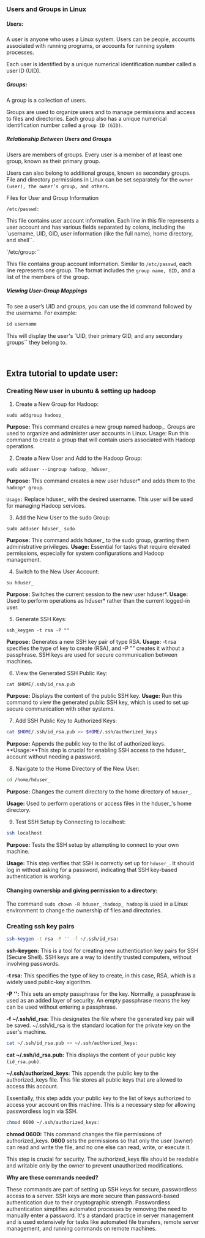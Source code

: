 ### Users and Groups in Linux

##### Users:

A user is anyone who uses a Linux system. Users can be people, accounts associated with running programs, or accounts for running system processes.

Each user is identified by a unique numerical identification number called a user ID (UID).

##### Groups:

A group is a collection of users.

Groups are used to organize users and to manage permissions and access to files and directories.
Each group also has a unique numerical identification number called a `group ID (GID)`.

##### Relationship Between Users and Groups

Users are members of groups.
Every user is a member of at least one group, known as their primary group.

Users can also belong to additional groups, known as secondary groups.
File and directory permissions in Linux can be set separately for the `owner (user), the owner’s group, and others`.

Files for User and Group Information

`/etc/passwd:`

This file contains user account information.
Each line in this file represents a user account and has various fields separated by colons, including the `username, UID, GID, user information (like the full name), home directory, and shell``.

`/etc/group:``

This file contains group account information.
Similar to `/etc/passwd`, each line represents one group.
The format includes the `group name, GID,` and a list of the members of the group.

##### Viewing User-Group Mappings

To see a user’s UID and groups, you can use the id command followed by the username. For example:

```bash
id username
```

This will display the user's `UID, their primary GID, and any secondary groups`` they belong to.

<br/>

## Extra tutorial to update user:

### Creating New user in ubuntu & setting up hadoop

1. Create a New Group for Hadoop:

```
sudo addgroup hadoop_
```

**Purpose:** This command creates a new group named hadoop\_. Groups are used to organize and administer user accounts in Linux.
Usage: Run this command to create a group that will contain users associated with Hadoop operations.

2. Create a New User and Add to the Hadoop Group:

```
sudo adduser --ingroup hadoop_ hduser_
```

**Purpose:** This command creates a new user hduser* and adds them to the `hadoop* group`.

`Usage:` Replace hduser\_ with the desired username. This user will be used for managing Hadoop services.

3. Add the New User to the sudo Group:

```
sudo adduser hduser_ sudo
```

**Purpose:** This command adds hduser\_ to the sudo group, granting them administrative privileges.
**Usage:** Essential for tasks that require elevated permissions, especially for system configurations and Hadoop management.

4. Switch to the New User Account:

```
su hduser_
```

**Purpose:** Switches the current session to the new user hduser*.
**Usage:** Used to perform operations as hduser* rather than the current logged-in user.

5. Generate SSH Keys:

```
ssh_keygen -t rsa -P ""
```

**Purpose:** Generates a new SSH key pair of type RSA.
**Usage:** -t rsa specifies the type of key to create (RSA), and -P "" creates it without a passphrase. SSH keys are used for secure communication between machines.

6. View the Generated SSH Public Key:

```
cat $HOME/.ssh/id_rsa.pub
```

**Purpose:** Displays the content of the public SSH key.
**Usage:** Run this command to view the generated public SSH key, which is used to set up secure communication with other systems.

7. Add SSH Public Key to Authorized Keys:

```bash
cat $HOME/.ssh/id_rsa.pub >> $HOME/.ssh/authorized_keys
```

**Purpose:** Appends the public key to the list of authorized keys.
**Usage:**This step is crucial for enabling SSH access to the hduser\_ account without needing a password.

8. Navigate to the Home Directory of the New User:

```bash
cd /home/hduser_
```

**Purpose:** Changes the current directory to the home directory of `hduser_`.

**Usage:** Used to perform operations or access files in the hduser\_'s home directory.

9. Test SSH Setup by Connecting to localhost:

```bash
ssh localhost
```

**Purpose:** Tests the SSH setup by attempting to connect to your own machine.

**Usage:** This step verifies that SSH is correctly set up for `hduser_`. It should log in without asking for a password, indicating that SSH key-based authentication is working.

#### Changing ownership and giving permission to a directory:

The command `sudo chown -R hduser_:hadoop_ hadoop` is used in a Linux environment to change the ownership of files and directories.


### Creating ssh key pairs 

```bash
ssh-keygen -t rsa -P '' -f ~/.ssh/id_rsa:
```

**ssh-keygen:** This is a tool for creating new authentication key pairs for SSH (Secure Shell). SSH keys are a way to identify trusted computers, without involving passwords.

**-t rsa:** This specifies the type of key to create, in this case, RSA, which is a widely used public-key algorithm.

**-P '':** This sets an empty passphrase for the key. Normally, a passphrase is used as an added layer of security. An empty passphrase means the key can be used without entering a passphrase.

**-f ~/.ssh/id_rsa:** This designates the file where the generated key pair will be saved. ~/.ssh/id_rsa is the standard location for the private key on the user's machine.
```bash
cat ~/.ssh/id_rsa.pub >> ~/.ssh/authorized_keys:
```

**cat ~/.ssh/id_rsa.pub:** This displays the content of your public key `(id_rsa.pub)`.

**~/.ssh/authorized_keys**: This appends the public key to the authorized_keys file. This file stores all public keys that are allowed to access this account.

Essentially, this step adds your public key to the list of keys authorized to access your account on this machine. This is a necessary step for allowing passwordless login via SSH.

```bash
chmod 0600 ~/.ssh/authorized_keys:
```

**chmod 0600:** This command changes the file permissions of authorized_keys.
**0600** sets the permissions so that only the user (owner) can read and write the file, and no one else can read, write, or execute it.

This step is crucial for security. The authorized_keys file should be readable and writable only by the owner to prevent unauthorized modifications.

**Why are these commands needed?**

These commands are part of setting up SSH keys for secure, passwordless access to a server. SSH keys are more secure than password-based authentication due to their cryptographic strength.
Passwordless authentication simplifies automated processes by removing the need to manually enter a password.
It's a standard practice in server management and is used extensively for tasks like automated file transfers, remote server management, and running commands on remote machines.

